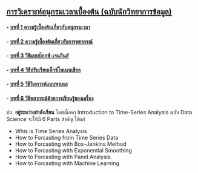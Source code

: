 ﻿## [การวิเคราะห์อนุกรมเวลาเบื้องต้น (ฉบับนักวิทยาการข้อมูล)](README.md)
#### - [บทที่ 1 ความรู้เบื้องต้นเกี่ยวกับอนุกรมเวลา](Chapter01/README.md)
#### - [บทที่ 2 ความรู้เบื้องต้นเกี่ยวกับการพยากรณ์](Chapter02/README.md)
#### - [บทที่ 3 วิธีแบบบ๊อกซ์-เจนกินส์](Chapter03/README.md)
#### - [บทที่ 4 วิธีปรับเรียบเอ็กซ์โพเนนเชียล](Chapter04/README.md)
#### - [บทที่ 5 วิธีวิเคราะห์แบบพาเนล](Chapter05/README.md)
#### - [บทที่ 6 วิธีพยากรณ์ด้วยการเรียนรู้ของเครื่อง](Chapter06/README.md)

ปล. **อยู่ระหว่างกำลังเขียน** 
โดยเนื้อหา Introduction to Time-Series Analysis ฉบับ Data Science จะให้มี 6 Parts สำคัญ ได้แก่ 
* Whis is Time Series Analysis
* How to Forcasting from Time Series Data
* How to Forcasting with Box–Jenkins Method
* How to Forcasting with Exponential Smoothing
* How to Forcasting with Panel Analysis
* How to Forcasting with Machine Learning

